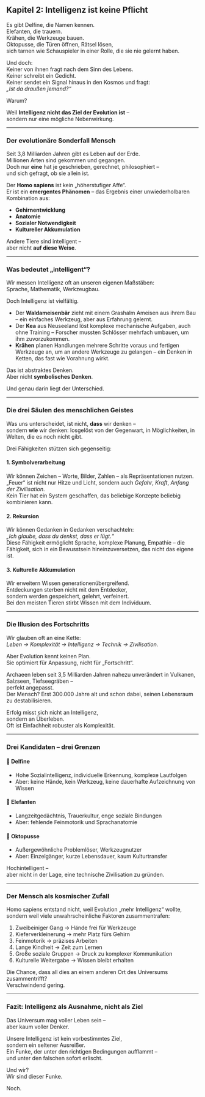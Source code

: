 ## Kapitel 2: Intelligenz ist keine Pflicht

Es gibt Delfine, die Namen kennen.  
Elefanten, die trauern.  
Krähen, die Werkzeuge bauen.  
Oktopusse, die Türen öffnen, Rätsel lösen,  
sich tarnen wie Schauspieler in einer Rolle, die sie nie gelernt haben.

Und doch:  
Keiner von ihnen fragt nach dem Sinn des Lebens.  
Keiner schreibt ein Gedicht.  
Keiner sendet ein Signal hinaus in den Kosmos und fragt:  
*„Ist da draußen jemand?“*

Warum?

Weil **Intelligenz nicht das Ziel der Evolution ist** –  
sondern nur eine mögliche Nebenwirkung.

---

### Der evolutionäre Sonderfall Mensch

Seit 3,8 Milliarden Jahren gibt es Leben auf der Erde.  
Millionen Arten sind gekommen und gegangen.  
Doch nur **eine** hat je geschrieben, gerechnet, philosophiert –  
und sich gefragt, ob sie allein ist.

Der **Homo sapiens** ist kein „höherstufiger Affe“.  
Er ist ein **emergentes Phänomen** – das Ergebnis einer unwiederholbaren Kombination aus:

- **Gehirnentwicklung**
- **Anatomie**
- **Sozialer Notwendigkeit**
- **Kultureller Akkumulation**

Andere Tiere sind intelligent –  
aber nicht **auf diese Weise**.

---

### Was bedeutet „intelligent“?

Wir messen Intelligenz oft an unseren eigenen Maßstäben:  
Sprache, Mathematik, Werkzeugbau.

Doch Intelligenz ist vielfältig.

- Der **Waldameisenbär** zieht mit einem Grashalm Ameisen aus ihrem Bau – ein einfaches Werkzeug, aber aus Erfahrung gelernt.  
- Der **Kea** aus Neuseeland löst komplexe mechanische Aufgaben, auch ohne Training – Forscher mussten Schlösser mehrfach umbauen, um ihm zuvorzukommen.  
- **Krähen** planen Handlungen mehrere Schritte voraus und fertigen Werkzeuge an, um an andere Werkzeuge zu gelangen – ein Denken in Ketten, das fast wie Vorahnung wirkt.

Das ist abstraktes Denken.  
Aber nicht **symbolisches Denken**.

Und genau darin liegt der Unterschied.

---

### Die drei Säulen des menschlichen Geistes

Was uns unterscheidet, ist nicht, **dass** wir denken –  
sondern **wie** wir denken: losgelöst von der Gegenwart, in Möglichkeiten, in Welten, die es noch nicht gibt.

Drei Fähigkeiten stützen sich gegenseitig:

#### 1. **Symbolverarbeitung**
Wir können Zeichen – Worte, Bilder, Zahlen – als Repräsentationen nutzen.  
„Feuer“ ist nicht nur Hitze und Licht, sondern auch *Gefahr*, *Kraft*, *Anfang der Zivilisation*.  
Kein Tier hat ein System geschaffen, das beliebige Konzepte beliebig kombinieren kann.

#### 2. **Rekursion**
Wir können Gedanken in Gedanken verschachteln:  
*„Ich glaube, dass du denkst, dass er lügt.“*  
Diese Fähigkeit ermöglicht Sprache, komplexe Planung, Empathie – die Fähigkeit, sich in ein Bewusstsein hineinzuversetzen, das nicht das eigene ist.

#### 3. **Kulturelle Akkumulation**
Wir erweitern Wissen generationenübergreifend.  
Entdeckungen sterben nicht mit dem Entdecker,  
sondern werden gespeichert, gelehrt, verfeinert.  
Bei den meisten Tieren stirbt Wissen mit dem Individuum.

---

### Die Illusion des Fortschritts

Wir glauben oft an eine Kette:  
*Leben → Komplexität → Intelligenz → Technik → Zivilisation.*

Aber Evolution kennt keinen Plan.  
Sie optimiert für Anpassung, nicht für „Fortschritt“.

Archaeen leben seit 3,5 Milliarden Jahren nahezu unverändert in Vulkanen, Salzseen, Tiefseegräben –  
perfekt angepasst.  
Der Mensch? Erst 300.000 Jahre alt und schon dabei, seinen Lebensraum zu destabilisieren.

Erfolg misst sich nicht an Intelligenz,  
sondern an Überleben.  
Oft ist Einfachheit robuster als Komplexität.

---

### Drei Kandidaten – drei Grenzen

#### 🐬 Delfine
- Hohe Sozialintelligenz, individuelle Erkennung, komplexe Lautfolgen  
- Aber: keine Hände, kein Werkzeug, keine dauerhafte Aufzeichnung von Wissen

#### 🐘 Elefanten
- Langzeitgedächtnis, Trauerkultur, enge soziale Bindungen  
- Aber: fehlende Feinmotorik und Sprachanatomie

#### 🐙 Oktopusse
- Außergewöhnliche Problemlöser, Werkzeugnutzer  
- Aber: Einzelgänger, kurze Lebensdauer, kaum Kulturtransfer

Hochintelligent –  
aber nicht in der Lage, eine technische Zivilisation zu gründen.

---

### Der Mensch als kosmischer Zufall

Homo sapiens entstand nicht, weil Evolution „mehr Intelligenz“ wollte,  
sondern weil viele unwahrscheinliche Faktoren zusammentrafen:

1. Zweibeiniger Gang → Hände frei für Werkzeuge  
2. Kieferverkleinerung → mehr Platz fürs Gehirn  
3. Feinmotorik → präzises Arbeiten  
4. Lange Kindheit → Zeit zum Lernen  
5. Große soziale Gruppen → Druck zu komplexer Kommunikation  
6. Kulturelle Weitergabe → Wissen bleibt erhalten

Die Chance, dass all dies an einem anderen Ort des Universums zusammentrifft?  
Verschwindend gering.

---

### Fazit: Intelligenz als Ausnahme, nicht als Ziel

Das Universum mag voller Leben sein –  
aber kaum voller Denker.

Unsere Intelligenz ist kein vorbestimmtes Ziel,  
sondern ein seltener Ausreißer.  
Ein Funke, der unter den richtigen Bedingungen aufflammt –  
und unter den falschen sofort erlischt.

Und wir?  
Wir sind dieser Funke.

Noch.
